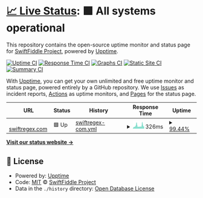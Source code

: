 # [📈 Live Status](https://status.swiftregex.com): <!--live status--> **🟩 All systems operational**

This repository contains the open-source uptime monitor and status page for [SwiftFiddle Project](https://swiftfiddle.com/), powered by [Upptime](https://github.com/upptime/upptime).

[![Uptime CI](https://github.com/SwiftFiddle/status.swiftfiddle.com/workflows/Uptime%20CI/badge.svg)](https://github.com/SwiftFiddle/status.swiftfiddle.com/actions?query=workflow%3A%22Uptime+CI%22)
[![Response Time CI](https://github.com/SwiftFiddle/status.swiftfiddle.com/workflows/Response%20Time%20CI/badge.svg)](https://github.com/SwiftFiddle/status.swiftfiddle.com/actions?query=workflow%3A%22Response+Time+CI%22)
[![Graphs CI](https://github.com/SwiftFiddle/status.swiftfiddle.com/workflows/Graphs%20CI/badge.svg)](https://github.com/SwiftFiddle/status.swiftfiddle.com/actions?query=workflow%3A%22Graphs+CI%22)
[![Static Site CI](https://github.com/SwiftFiddle/status.swiftfiddle.com/workflows/Static%20Site%20CI/badge.svg)](https://github.com/SwiftFiddle/status.swiftfiddle.com/actions?query=workflow%3A%22Static+Site+CI%22)
[![Summary CI](https://github.com/SwiftFiddle/status.swiftfiddle.com/workflows/Summary%20CI/badge.svg)](https://github.com/SwiftFiddle/status.swiftfiddle.com/actions?query=workflow%3A%22Summary+CI%22)

With [Upptime](https://upptime.js.org), you can get your own unlimited and free uptime monitor and status page, powered entirely by a GitHub repository. We use [Issues](https://github.com/SwiftFiddle/status.swiftfiddle.com/issues) as incident reports, [Actions](https://github.com/SwiftFiddle/status.swiftfiddle.com/actions) as uptime monitors, and [Pages](https://status.swiftregex.com) for the status page.

<!--start: status pages-->
<!-- This summary is generated by Upptime (https://github.com/upptime/upptime) -->
<!-- Do not edit this manually, your changes will be overwritten -->
<!-- prettier-ignore -->
| URL | Status | History | Response Time | Uptime |
| --- | ------ | ------- | ------------- | ------ |
| <img alt="" src="https://icons.duckduckgo.com/ip3/swiftregex.com.ico" height="13"> [swiftregex.com](https://swiftregex.com/) | 🟩 Up | [swiftregex-com.yml](https://github.com/SwiftFiddle/status.swiftregex.com/commits/HEAD/history/swiftregex-com.yml) | <details><summary><img alt="Response time graph" src="./graphs/swiftregex-com/response-time-week.png" height="20"> 326ms</summary><br><a href="https://status.swiftregex.com/history/swiftregex-com"><img alt="Response time 384" src="https://img.shields.io/endpoint?url=https%3A%2F%2Fraw.githubusercontent.com%2FSwiftFiddle%2Fstatus.swiftregex.com%2FHEAD%2Fapi%2Fswiftregex-com%2Fresponse-time.json"></a><br><a href="https://status.swiftregex.com/history/swiftregex-com"><img alt="24-hour response time 224" src="https://img.shields.io/endpoint?url=https%3A%2F%2Fraw.githubusercontent.com%2FSwiftFiddle%2Fstatus.swiftregex.com%2FHEAD%2Fapi%2Fswiftregex-com%2Fresponse-time-day.json"></a><br><a href="https://status.swiftregex.com/history/swiftregex-com"><img alt="7-day response time 326" src="https://img.shields.io/endpoint?url=https%3A%2F%2Fraw.githubusercontent.com%2FSwiftFiddle%2Fstatus.swiftregex.com%2FHEAD%2Fapi%2Fswiftregex-com%2Fresponse-time-week.json"></a><br><a href="https://status.swiftregex.com/history/swiftregex-com"><img alt="30-day response time 298" src="https://img.shields.io/endpoint?url=https%3A%2F%2Fraw.githubusercontent.com%2FSwiftFiddle%2Fstatus.swiftregex.com%2FHEAD%2Fapi%2Fswiftregex-com%2Fresponse-time-month.json"></a><br><a href="https://status.swiftregex.com/history/swiftregex-com"><img alt="1-year response time 384" src="https://img.shields.io/endpoint?url=https%3A%2F%2Fraw.githubusercontent.com%2FSwiftFiddle%2Fstatus.swiftregex.com%2FHEAD%2Fapi%2Fswiftregex-com%2Fresponse-time-year.json"></a></details> | <details><summary><a href="https://status.swiftregex.com/history/swiftregex-com">99.44%</a></summary><a href="https://status.swiftregex.com/history/swiftregex-com"><img alt="All-time uptime 99.13%" src="https://img.shields.io/endpoint?url=https%3A%2F%2Fraw.githubusercontent.com%2FSwiftFiddle%2Fstatus.swiftregex.com%2FHEAD%2Fapi%2Fswiftregex-com%2Fuptime.json"></a><br><a href="https://status.swiftregex.com/history/swiftregex-com"><img alt="24-hour uptime 100.00%" src="https://img.shields.io/endpoint?url=https%3A%2F%2Fraw.githubusercontent.com%2FSwiftFiddle%2Fstatus.swiftregex.com%2FHEAD%2Fapi%2Fswiftregex-com%2Fuptime-day.json"></a><br><a href="https://status.swiftregex.com/history/swiftregex-com"><img alt="7-day uptime 99.44%" src="https://img.shields.io/endpoint?url=https%3A%2F%2Fraw.githubusercontent.com%2FSwiftFiddle%2Fstatus.swiftregex.com%2FHEAD%2Fapi%2Fswiftregex-com%2Fuptime-week.json"></a><br><a href="https://status.swiftregex.com/history/swiftregex-com"><img alt="30-day uptime 99.81%" src="https://img.shields.io/endpoint?url=https%3A%2F%2Fraw.githubusercontent.com%2FSwiftFiddle%2Fstatus.swiftregex.com%2FHEAD%2Fapi%2Fswiftregex-com%2Fuptime-month.json"></a><br><a href="https://status.swiftregex.com/history/swiftregex-com"><img alt="1-year uptime 99.13%" src="https://img.shields.io/endpoint?url=https%3A%2F%2Fraw.githubusercontent.com%2FSwiftFiddle%2Fstatus.swiftregex.com%2FHEAD%2Fapi%2Fswiftregex-com%2Fuptime-year.json"></a></details>

<!--end: status pages-->

[**Visit our status website →**](https://status.swiftregex.com)

## 📄 License

- Powered by: [Upptime](https://github.com/upptime/upptime)
- Code: [MIT](./LICENSE) © [SwiftFiddle Project](https://swiftfiddle.com/)
- Data in the `./history` directory: [Open Database License](https://opendatacommons.org/licenses/odbl/1-0/)

